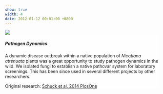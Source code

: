 ```yaml
---
show: true
width: 4
date: 2012-01-12 00:01:00 +0800
---
```

<div>
  <img data-src="{{ 'assets/images/photos/IMG_2096m.jpg' | relative_url }}" class="lazy w-100 rounded-sm" src="{{ '/assets/images/empty_300x200.png' | relative_url }}">

  <div class="card-img-overlay" style="overflow: scroll; background: rgb(255,255,255,0.5)">
    <h5 class="card-title">Pathogen Dynamics</h5>
    <p class="card-text">
      A dynamic disease outbreak within a native population of <i>Nicotiana attenuata</i> plants was a great opportunity to study pathogen dynamics in the wild. We isolated fungi to establish a native pathovar system for laboratory screenings. This has been since used in several different projects by other researchers.
    </p>
       <span>
        Original research: 
        <a href="https://journals.plos.org/plosone/article?id=10.1371/journal.pone.0102915">
            Schuck et al. 2014 PlosOne
        </a>
    </span>
  </div>
</div>
